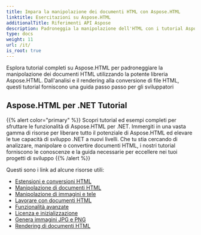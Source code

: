 ```yaml
---
title: Impara la manipolazione dei documenti HTML con Aspose.HTML
linktitle: Esercitazioni su Aspose.HTML
additionalTitle: Riferimenti API Aspose
description: Padroneggia la manipolazione dell'HTML con i tutorial Aspose.HTML dall'analisi alla conversione, guida passo passo per gli sviluppatori.
type: docs
weight: 11
url: /it/
is_root: true
---
```


Esplora tutorial completi su Aspose.HTML per padroneggiare la manipolazione dei documenti HTML utilizzando la potente libreria Aspose.HTML. Dall'analisi e il rendering alla conversione di file HTML, questi tutorial forniscono una guida passo passo per gli sviluppatori

## Aspose.HTML per .NET Tutorial
{{% alert color="primary" %}}
Scopri tutorial ed esempi completi per sfruttare le funzionalità di Aspose.HTML per .NET. Immergiti in una vasta gamma di risorse per liberare tutto il potenziale di Aspose.HTML ed elevare le tue capacità di sviluppo .NET a nuovi livelli. Che tu stia cercando di analizzare, manipolare o convertire documenti HTML, i nostri tutorial forniscono le conoscenze e la guida necessarie per eccellere nei tuoi progetti di sviluppo 
{{% /alert %}}

Questi sono i link ad alcune risorse utili:
 
- [Estensioni e conversioni HTML](./net/html-extensions-and-conversions/)
- [Manipolazione di documenti HTML](./net/html-document-manipulation/)
- [Manipolazione di immagini e tele](./net/canvas-and-image-manipulation/)
- [Lavorare con documenti HTML](./net/working-with-html-documents/)
- [Funzionalità avanzate](./net/advanced-features/)
- [Licenza e inizializzazione](./net/licensing-and-initialization/)
- [Genera immagini JPG e PNG](./net/generate-jpg-and-png-images/)
- [Rendering di documenti HTML](./net/rendering-html-documents/)
